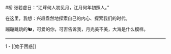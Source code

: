 #桥 
	张若虚日：“江畔何人初见月，江月何年初照人。”

在这里，我想：兴趣盎然地探索自己的内心、探索我们的时代。

蹦蹦跳跳的🐿️，可爱的你，可否告诉我，月光美不美，大海是什么模样。

---

1 - [[始于困惑]]
